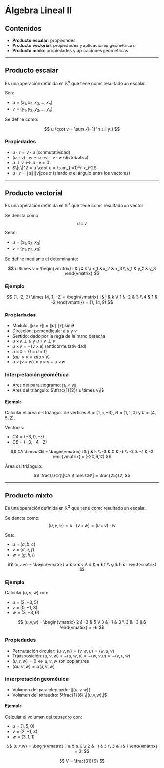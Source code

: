 # Álgebra Lineal II

## Contenidos
- **Producto escalar**: propiedades
- **Producto vectorial**: propiedades y aplicaciones geométricas
- **Producto mixto**: propiedades y aplicaciones geométricas

---

## Producto escalar

Es una operación definida en $\mathbb{R}^n$ que tiene como resultado un escalar.  

Sea:
- $u = (x_1, x_2, x_3, \dots, x_n)$  
- $v = (y_1, y_2, y_3, \dots, y_n)$  

Se define como:

$$
u \cdot v = \sum_{i=1}^n x_i y_i
$$

### Propiedades
- $u \cdot v = v \cdot u$ (conmutatividad)  
- $(u+v) \cdot w = u \cdot w + v \cdot w$ (distributiva)  
- $u \perp v \iff u \cdot v = 0$  
- $\|u\|^2 = u \cdot u = \sum_{i=1}^n x_i^2$  
- $u \cdot v = \|u\| \, \|v\| \cos \alpha$ (siendo $\alpha$ el ángulo entre los vectores)  

---

## Producto vectorial

Es una operación definida en $\mathbb{R}^3$ que tiene como resultado un vector.  

Se denota como:  
$$
u \times v
$$

Sean:
- $u = (x_1, x_2, x_3)$  
- $v = (y_1, y_2, y_3)$  

Se define mediante el determinante:

$$
u \times v =
\begin{vmatrix}
i & j & k \\
x_1 & x_2 & x_3 \\
y_1 & y_2 & y_3
\end{vmatrix}
$$

### Ejemplo
$$
(1, -2, 3) \times (4, 1, -2) =
\begin{vmatrix}
i & j & k \\
1 & -2 & 3 \\
4 & 1 & -2
\end{vmatrix}
= (1, 14, 9)
$$

### Propiedades
- Módulo: $\|u \times v\| = \|u\| \, \|v\| \, \sin \theta$  
- Dirección: perpendicular a $u$ y $v$  
- Sentido: dado por la regla de la mano derecha  
- $u \times v \perp u$ y $u \times v \perp v$  
- $u \times v = - (v \times u)$ (anticonmutatividad)  
- $u \times 0 = 0 \times u = 0$  
- $(\alpha u) \times v = \alpha (u \times v)$  
- $u \times (v+w) = u \times v + u \times w$  

### Interpretación geométrica
- Área del paralelogramo: $\|u \times v\|$  
- Área del triángulo: $\tfrac{1}{2}\|u \times v\|$  

#### Ejemplo
Calcular el área del triángulo de vértices $A=(1,5,-3)$, $B=(1,1,0)$ y $C=(4,5,2)$.  

Vectores:  
- $CA = (-3,0,-5)$  
- $CB = (-3,-4,-2)$  

$$
CA \times CB =
\begin{vmatrix}
i & j & k \\
-3 & 0 & -5 \\
-3 & -4 & -2
\end{vmatrix}
= (-20,9,12)
$$

Área del triángulo:

$$
\frac{1}{2}\|CA \times CB\| = \frac{25}{2}
$$

---

## Producto mixto

Es una operación definida en $\mathbb{R}^3$ que tiene como resultado un escalar.  

Se denota como:  
$$
(u,v,w) = u \cdot (v \times w) = (u \times v) \cdot w
$$

Sea:
- $u = (a,b,c)$  
- $v = (d,e,f)$  
- $w = (g,h,i)$  

$$
(u,v,w) =
\begin{vmatrix}
a & b & c \\
d & e & f \\
g & h & i
\end{vmatrix}
$$

### Ejemplo
Calcular $(u,v,w)$ con:  
- $u = (2,-3,5)$  
- $v = (0,-1,3)$  
- $w = (3,-3,6)$  

$$
(u,v,w) =
\begin{vmatrix}
2 & -3 & 5 \\
0 & -1 & 3 \\
3 & -3 & 6
\end{vmatrix}
= -6
$$

### Propiedades
- Permutación circular: $(u,v,w) = (v,w,u) = (w,u,v)$  
- Transposición: $(u,v,w) = - (u,w,v) = - (w,v,u) = -(v,u,w)$  
- $(u,v,w) = 0 \iff u,v,w \ \text{son coplanares}$  
- $(\alpha u, v, w) = \alpha (u,v,w)$  

### Interpretación geométrica
- Volumen del paralelepípedo: $\|(u,v,w)\|$  
- Volumen del tetraedro: $\frac{1}{6} \|(u,v,w)\|$  

#### Ejemplo
Calcular el volumen del tetraedro con:  
- $u = (1,5,0)$  
- $v = (2,-1,3)$  
- $w = (3,1,1)$  

$$
(u,v,w) =
\begin{vmatrix}
1 & 5 & 0 \\
2 & -1 & 3 \\
3 & 1 & 1
\end{vmatrix}
= 31
$$

$$
V = \frac{31}{6}
$$
